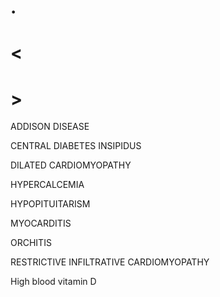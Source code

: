 # .

# <

# >

ADDISON DISEASE

CENTRAL DIABETES INSIPIDUS

DILATED CARDIOMYOPATHY

HYPERCALCEMIA

HYPOPITUITARISM

MYOCARDITIS

ORCHITIS

RESTRICTIVE INFILTRATIVE CARDIOMYOPATHY

High blood vitamin D
